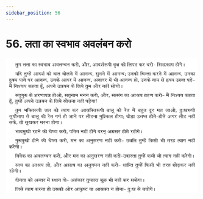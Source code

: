 ```yaml
---
sidebar_position: 56
---
```



# 56.   लता का स्वभाव अवलंबन करो

![लता का स्वभाव अवलंबन करो](../../../static/img/hindi/verse56.png)
